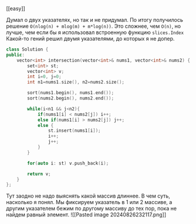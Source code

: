 [[easy]]

Думал о двух указателях, но так и не придумал. По итогу получилось решение `O(nlog(n) + mlog(m) + m*log(n))`. Это сложнее, чем `O(n)`, но лучше, чем если бы я использовал встроенную функцию `slices.Index`
Какой-то гений решил двумя указателями, до которых я не допер.
```cpp
class Solution {
public:
    vector<int> intersection(vector<int>& nums1, vector<int>& nums2) {
        set<int> st;
        vector<int> v;
        int i=0, j=0;
        int n1=nums1.size(), n2=nums2.size();

        sort(nums1.begin(), nums1.end());
        sort(nums2.begin(), nums2.end());

        while(i<n1 && j<n2){
            if(nums1[i] < nums2[j]) i++;
            else if(nums1[i] > nums2[j]) j++;
            else {
                st.insert(nums1[i]);
                i++;
                j++;
            }
        }

        for(auto i: st) v.push_back(i);

        return v;
    }
};
```
Тут заодно не надо выяснять какой массив длиннее. 
В чем суть, насколько я понял. Мы фиксируем указатель в 1 или 2 массиве, а другим указателем бежим по другому массиву до тех пор, пока не найдем равный элемент. 
![[Pasted image 20240826232117.png]]
